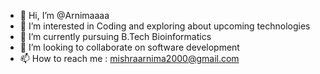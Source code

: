 - 👋 Hi, I’m @Arnimaaaa
- 👀 I’m interested in Coding and exploring about upcoming technologies
- 🌱 I’m currently pursuing B.Tech Bioinformatics
- 💞️ I’m looking to collaborate on software development
- 📫 How to reach me : mishraarnima2000@gmail.com

<!---
Arnimaaaa/Arnimaaaa is a ✨ special ✨ repository because its `README.md` (this file) appears on your GitHub profile.
You can click the Preview link to take a look at your changes.
--->
